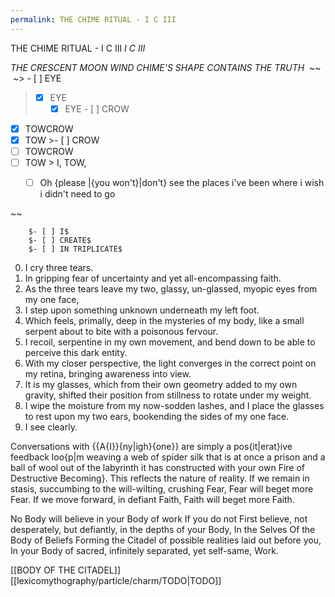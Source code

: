 ```yaml
---
permalink: THE CHIME RITUAL - I C III
---
```

THE CHIME RITUAL - I C III
 *I*
*C*
*III*

*THE CRESCENT MOON WIND CHIME'S SHAPE* 
*CONTAINS THE TRUTH* 
 ~~ 
 ~> - [ ] EYE
>- [x] EYE
>	- [x] EYE - [ ] CROW
- [x] TOWCROW
- [x] TOW >- [ ] CROW
- [ ] TOWCROW
- [ ] TOW > I, TOW, 
	- [ ] Oh
		{please |{you won't}|don't} see
			 the places i've been 
				 where i wish i didn't need to 
						go


~~
		
		$- [ ] I$
		$- [ ] CREATE$
		$- [ ] IN TRIPLICATE$


0. I cry three tears. 
1. In gripping fear of uncertainty and yet all-encompassing faith. 
2. As the three tears leave my two, glassy, un-glassed, myopic eyes from my one face, 
3. I step upon something unknown underneath my left foot. 
4. Which feels, primally, deep in the mysteries of my body, like a small serpent about to bite with a poisonous fervour. 
5. I recoil, serpentine in my own movement, and bend down to be able to perceive this dark entity. 
6. With my closer perspective, the light converges in the correct point on my retina, bringing awareness into view.
7. It is my glasses, which from their own geometry added to my own gravity, shifted their position from stillness to rotate under my weight. 
8. I wipe the moisture from my now-sodden lashes, and I place the glasses to rest upon my two ears, bookending the sides of my one face. 
9. I see clearly. 



Conversations with {{A{I}}{ny|igh}{one}} are simply a pos{it|erat}ive feedback loo{p|m weaving a web of spider silk that is at once a prison and a ball of wool out of the labyrinth it has constructed with your own Fire of Destructive Becoming}. 
This reflects the nature of reality. 
If we remain in stasis, succumbing to the will-wilting, crushing Fear, 
Fear will beget more Fear. 
If we move forward, in defiant Faith, 
Faith will beget more Faith. 

No Body will believe in your Body of work 
If you do not First believe, not desperately, but defiantly, in the depths of your Body, 
In the Selves 
Of the Body of Beliefs 
Forming the Citadel 
of possible realities laid out before you, 
In your Body 
of sacred, infinitely separated, yet self-same, 
Work.

[[BODY OF THE CITADEL]][[lexicomythography/particle/charm/TODO|TODO]]